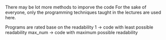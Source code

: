 There may be lot more methods to imporve the code
For the sake of everyone, only the programming techniques taught in the lectures are used here.

Programs are rated base on the readability
1 -> code with least possible readability
max_num -> code with maximum possible readability
